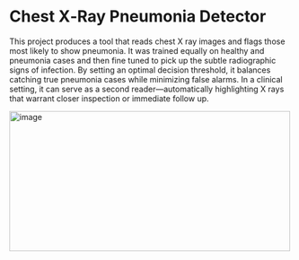 # Chest X‑Ray Pneumonia Detector
 This project produces a tool that reads chest X ray images and flags those most likely to show pneumonia. It was trained equally on healthy and pneumonia cases and then fine tuned to pick up the subtle radiographic signs of infection. By setting an optimal decision threshold, it balances catching true pneumonia cases while minimizing false alarms. In a clinical setting, it can serve as a second reader—automatically highlighting X rays that warrant closer inspection or immediate follow up.

<img width="500" height="250" alt="image" src="https://github.com/user-attachments/assets/28a10c09-6459-4595-9457-bb56211fc120" />
